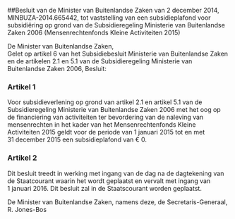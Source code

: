 <meta http-equiv='Content-Type' content='text/html; charset=utf-8' />

##Besluit van de Minister van Buitenlandse Zaken van 2 december 2014, MINBUZA-2014.665442, tot vaststelling van een subsidieplafond voor subsidiëring op grond van de Subsidieregeling Ministerie van Buitenlandse Zaken 2006 (Mensenrechtenfonds Kleine Activiteiten 2015)

De Minister van Buitenlandse Zaken,  
Gelet op artikel 6 van het Subsidiebesluit Ministerie van Buitenlandse Zaken en de artikelen 2.1 en 5.1 van de Subsidieregeling Ministerie van Buitenlandse Zaken 2006,
Besluit:    

### Artikel  1  

Voor subsidieverlening op grond van artikel 2.1 en artikel 5.1 van de Subsidieregeling Ministerie van Buitenlandse Zaken 2006 met het oog op de financiering van activiteiten ter bevordering van de naleving van mensenrechten in het kader van het Mensenrechtenfonds Kleine Activiteiten 2015 geldt voor de periode van 1 januari 2015 tot en met 31 december 2015 een subsidieplafond van € 0. 

### Artikel  2  

Dit besluit treedt in werking met ingang van de dag na de dagtekening van de Staatcourant waarin het wordt geplaatst en vervalt met ingang van 1 januari 2016. 
Dit besluit zal in de Staatscourant worden geplaatst.  

De 
Minister van Buitenlandse Zaken, namens deze, 
de Secretaris-Generaal, 
R. Jones-Bos     

